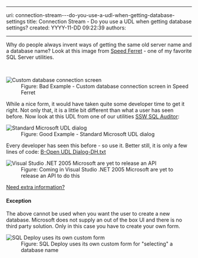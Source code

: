 

---
uri: connection-stream---do-you-use-a-udl-when-getting-database-settings
title: Connection Stream - Do you use a UDL when getting database settings?
created: YYYY-11-DD 09:22:39
authors:

---




<span class='intro'> <p>Why do people always invent ways of getting the same old server name and a database name? Look at this image from <a href="http&#58;//www.ssw.com.au/ssw/Standards/DeveloperGeneral/SQLservertools.aspx#SpeedFerret">Speed Ferret</a> - one of my favorite SQL Server utilities.</p> </span>

​<dl class="badImage"><dt> <img alt="Custom database connection screen " src="http&#58;//www.ssw.com.au/ssw/Standards/Rules/Images/CustomDatabaseConnectionScreen.jpg" /> </dt><dd>Figure&#58; Bad Example - Custom database connection screen in Speed Ferret</dd></dl><div>While a nice form, it would have taken quite some developer time to get it right. Not only that, it is a little bit different than what a user has seen before. Now look at this UDL from one of our utilities <a href="https&#58;//www.ssw.com.au/ssw/SQLAuditor/">SSW SQL Auditor</a>&#58;</div><dl class="goodImage"><dt> <img alt="Standard Microsoft UDL dialog" src="https&#58;//www.ssw.com.au/ssw/Standards/Rules/Images/StandardMSUDLDialog.jpg" /> </dt><dd>Figure&#58; Good Example - Standard Microsoft UDL dialog</dd></dl><div>Every developer has seen this before - so use it. Better still, it is only a few lines of code&#58; <a href="https&#58;//gist.github.com/SSWConsulting/60cce3f7a65665d7dae2#file-b-open-udl-dialog-dh">B-Open UDL Dialog-DH.txt</a> </div><dl class="image"><dt> <img alt=" Visual Studio .NET 2005 Microsoft are yet to release an API" src="https&#58;//www.ssw.com.au/ssw/Standards/Rules/Images/ReleaseAPI.jpg" /> </dt><dd>Figure&#58; Coming in Visual Studio .NET 2005 Microsoft are yet to release an API to do this</dd></dl><div>
   <a href="https&#58;//www.ssw.com.au/ssw/Standards/BetterSoftwareSuggestions/MSForm.aspx#InvokingOLEBDataLinkPropertiesDialog">Need extra information?</a></div><h4>Exception</h4><div>The above cannot be used when you want the user to create a new database. Microsoft does not supply an out of the box UI and there is no third party solution. Only in this case you have to create your own form.</div><dl class="image"><dt> <img alt="SQL Deploy uses its own custom form " src="https&#58;//www.ssw.com.au/ssw/Standards/Rules/Images/SQLDeploy.jpg" /> </dt><dd>Figure&#58; SQL Deploy uses its own custom form for &quot;selecting&quot; a database name</dd></dl>


